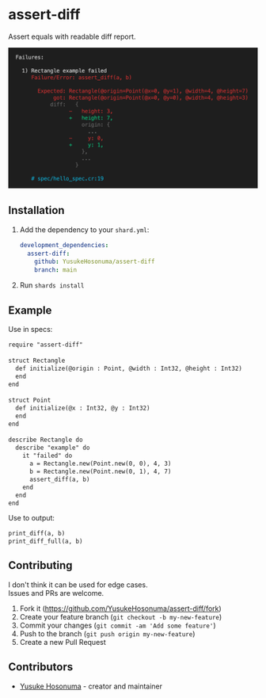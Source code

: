 # assert-diff

Assert equals with readable diff report.

![screenshot](https://github.com/YusukeHosonuma/assert-diff/raw/main/image/screenshot.png)

## Installation

1. Add the dependency to your `shard.yml`:

   ```yaml
   development_dependencies:
     assert-diff:
       github: YusukeHosonuma/assert-diff
       branch: main
   ```

2. Run `shards install`

## Example

Use in specs:

```crystal
require "assert-diff"

struct Rectangle
  def initialize(@origin : Point, @width : Int32, @height : Int32)
  end
end

struct Point
  def initialize(@x : Int32, @y : Int32)
  end
end

describe Rectangle do
  describe "example" do
    it "failed" do
      a = Rectangle.new(Point.new(0, 0), 4, 3)
      b = Rectangle.new(Point.new(0, 1), 4, 7)
      assert_diff(a, b)
    end
  end
end
```

Use to output:

```crystal
print_diff(a, b)
print_diff_full(a, b)
```

## Contributing

I don't think it can be used for edge cases.  
Issues and PRs are welcome.

1. Fork it (<https://github.com/YusukeHosonuma/assert-diff/fork>)
2. Create your feature branch (`git checkout -b my-new-feature`)
3. Commit your changes (`git commit -am 'Add some feature'`)
4. Push to the branch (`git push origin my-new-feature`)
5. Create a new Pull Request

## Contributors

- [Yusuke Hosonuma](https://github.com/YusukeHosonuma) - creator and maintainer
